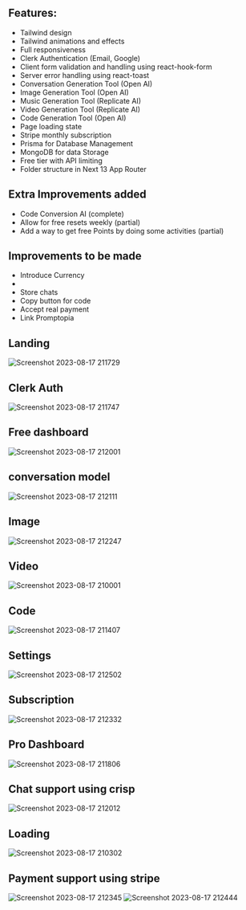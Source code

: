 ## Features:

<ul>
  <li>Tailwind design</li>
  <li>Tailwind animations and effects</li>
  <li>Full responsiveness</li>
  <li>Clerk Authentication (Email, Google)</li>
  <li>Client form validation and handling using react-hook-form</li>
  <li>Server error handling using react-toast</li>
  <li>Conversation Generation Tool (Open AI)</li>
  <li>Image Generation Tool (Open AI)</li>
  <li>Music Generation Tool (Replicate AI)</li>
  <li>Video Generation Tool (Replicate AI)</li>
  <li>Code Generation Tool (Open AI)</li>
  <li>Page loading state</li>
  <li>Stripe monthly subscription</li>
  <li>Prisma for Database Management</li>
  <li>MongoDB for data Storage</li>
  <li>Free tier with API limiting</li>
  <li>Folder structure in Next 13 App Router</li>
</ul>

## Extra Improvements added

<ul>
  <li>Code Conversion AI (complete)</li>
  <li>Allow for free resets weekly (partial) </li>
  <li>Add a way to get free Points by doing some activities (partial) </li>
</ul>

## Improvements to be made

<ul>
  <li>Introduce Currency<li>
  <li>Store chats</li>
  <li>Copy button for code</li>
  <li>Accept real payment</li>
  <li>Link Promptopia</li>
</ul>

## Landing

![Screenshot 2023-08-17 211729](https://github.com/Anish-Karthik/Genius/assets/111771214/a1f0f7f1-41ff-4f4a-88d7-20454b48cf06)

## Clerk Auth

![Screenshot 2023-08-17 211747](https://github.com/Anish-Karthik/Genius/assets/111771214/11ba1cc1-1422-42c3-a7c6-9761a41978ed)

## Free dashboard

![Screenshot 2023-08-17 212001](https://github.com/Anish-Karthik/Genius/assets/111771214/5f89159d-adfc-4aec-954c-3db275db6b33)

## conversation model

![Screenshot 2023-08-17 212111](https://github.com/Anish-Karthik/Genius/assets/111771214/47219d0d-fcf1-4a14-95a3-c66fb366585c)

## Image

![Screenshot 2023-08-17 212247](https://github.com/Anish-Karthik/Genius/assets/111771214/1b1848ac-243f-4917-a3d3-b84976ad2c90)

## Video

![Screenshot 2023-08-17 210001](https://github.com/Anish-Karthik/Genius/assets/111771214/d47431fa-aa13-4568-892c-d5f1f2098c06)

## Code

![Screenshot 2023-08-17 211407](https://github.com/Anish-Karthik/Genius/assets/111771214/28d07f85-99db-41ae-b400-10ed1b1c20d6)

## Settings

![Screenshot 2023-08-17 212502](https://github.com/Anish-Karthik/Genius/assets/111771214/df8d1182-14a4-410b-87ff-3ee95d1d3753)

## Subscription

![Screenshot 2023-08-17 212332](https://github.com/Anish-Karthik/Genius/assets/111771214/76044b60-873d-4a90-a81a-93d1d107491a)

## Pro Dashboard

![Screenshot 2023-08-17 211806](https://github.com/Anish-Karthik/Genius/assets/111771214/3c1859d8-4872-4706-a3d0-ce61c8c8479c)

## Chat support using crisp

![Screenshot 2023-08-17 212012](https://github.com/Anish-Karthik/Genius/assets/111771214/520b83f2-4365-4715-8df3-a558d343f61e)

## Loading

![Screenshot 2023-08-17 210302](https://github.com/Anish-Karthik/Genius/assets/111771214/7d0ab253-b635-438c-a652-3d22107ac5ed)

## Payment support using stripe

![Screenshot 2023-08-17 212345](https://github.com/Anish-Karthik/Genius/assets/111771214/b2468785-263d-457d-8bc2-100546a727a3)
![Screenshot 2023-08-17 212444](https://github.com/Anish-Karthik/Genius/assets/111771214/7b384c7d-76f2-4baa-a064-c72088884fe1)
